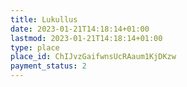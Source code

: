 ```yaml
---
title: Lukullus
date: 2023-01-21T14:18:14+01:00
lastmod: 2023-01-21T14:18:14+01:00
type: place
place_id: ChIJvzGaifwnsUcRAaum1KjDKzw
payment_status: 2
---
```

